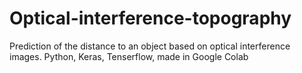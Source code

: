 # Optical-interference-topography
Prediction of the distance to an object based on optical interference images. Python, Keras, Tenserflow, made in Google Colab
